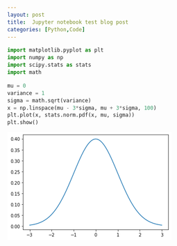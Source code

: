 ```yaml
---
layout: post
title:  Jupyter notebook test blog post
categories: [Python,Code]
---
```


```python
import matplotlib.pyplot as plt
import numpy as np
import scipy.stats as stats
import math
```


```python
mu = 0
variance = 1
sigma = math.sqrt(variance)
x = np.linspace(mu - 3*sigma, mu + 3*sigma, 100)
plt.plot(x, stats.norm.pdf(x, mu, sigma))
plt.show()
```


![png](output_1_0.png)

